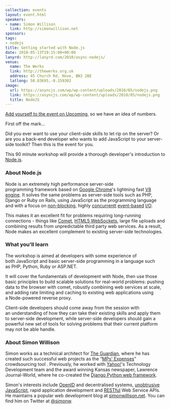 ```yaml
---
collection: events
layout: event.html
speakers:
- name: Simon Willison
  link: http://simonwillison.net
sponsors:
tags:
- nodejs
title: Getting started with Node.js
date: 2010-05-13T19:15:00+00:00
lanyrd: http://lanyrd.com/2010/async-nodejs/
venue:
  name: The Werks
  link: http://thewerks.org.uk
  address: 45 Church Rd, Hove, BN3 2BE
  latlong: 50.83695,-0.159302
image:
  url: https://asyncjs.com/wp/wp-content/uploads/2010/05/nodejs.png
  link: https://asyncjs.com/wp/wp-content/uploads/2010/05/nodejs.png
  title: NodeJS
---
```


[Add yourself to the event on Upcoming](http://upcoming.yahoo.com/event/5858611/BRI/Hove/Getting-started-with-Nodejs-Simon-Willison/The-Werks/), so we have an idea of numbers.

First off the mark...

Did you ever want to use your client-side skills to let rip on the server? Or are you a back-end developer who wants to add JavaScript to your server-side toolkit? Then this is the event for you.

This 90 minute workshop will provide a thorough developer's introduction to [Node.js](http://nodejs.org).

### About Node.js

Node is an extremely high performance server-side programming framework based on <a href="http://www.google.com/chrome">Google Chrome</a>'s lightning fast <a href="http://en.wikipedia.org/wiki/V8_(JavaScript_engine)">V8 engine</a>. It solves the same problems as server-side tools such as PHP, Django or Ruby on Rails, using JavaScript as the programming language and with a focus on <a href="http://en.wikipedia.org/wiki/Non-blocking_I/O">non-blocking</a>, highly <a href="http://en.wikipedia.org/wiki/Concurrency_(computer_science)">concurrent</a><a href="http://en.wikipedia.org/wiki/Event_(computing)">t</a> <a href="http://en.wikipedia.org/wiki/Event_(computing)">event-based</a> <a href="http://en.wikipedia.org/wiki/Input/output">I/O</a>.

This makes it an excellent fit for problems requiring long-running connections - things like <a href="http://en.wikipedia.org/wiki/Comet_(programming)">Comet</a>, <a href="http://blog.chromium.org/2009/12/web-sockets-now-available-in-google.html">HTML5 WebSockets</a>, large file uploads and combining results from unpredictable third party web services. As a result, Node makes an excellent complement to existing server-side technologies.

<h3>What you'll learn</h3>
The workshop is aimed at developers with some experience of both JavaScript and basic server-side programming in a language such as PHP, Python, Ruby or ASP.NET.

It will cover the fundamentals of development with Node, then use those basic principles to build scalable solutions for real-world problems: pushing data to the browser with comet, robustly combining web services at scale, and adding rate limiting and caching to existing web applications using a Node-powered reverse proxy.

Client-side developers should come away from the session with an understanding of how they can take their existing skills and apply them to server-side development, while server-side developers should gain a powerful new set of tools for solving problems that their current platform may not be able handle.

<h3>About Simon Willison</h3>
Simon works as a technical architect for <a href="http://guardian.co.uk">The Guardian</a>, where he has created such successful web projects as the “<a href="http://mps-expenses.guardian.co.uk">MPs' Expenses</a>” crowdsourcing tool . Previously, he worked with <a href="http://yahoo.com">Yahoo!</a>'s Technology Development team and the award winning Kansas newspaper, Lawrence Journal-World, where he co-created the <a href="http://www.djangoproject.com">Django Python web framework</a>.

Simon's interests include <a href="http://en.wikipedia.org/wiki/OpenID">OpenID</a> and decentralised systems, <a href="http://en.wikipedia.org/wiki/Unobtrusive_JavaScript">unobtrusive JavaScript</a>, rapid application development and <a href="http://en.wikipedia.org/wiki/Representational_State_Transfer#RESTful_web_services">RESTful</a> Web Service APIs. He maintains a popular web development blog at <a href="http://simonwillison.net">simonwillison.net</a>. You can find him on Twitter at <a href="http://twitter.com/simonw">@simonw</a>.
